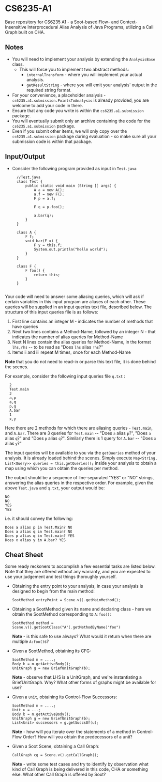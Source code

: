 # CS6235-A1
Base repository for CS6235 A1 - a Soot-based Flow- and Context-Insensitive Interprocedural Alias Analysis of Java Programs, utilizing a Call Graph built on CHA.

## Notes
* You will need to implement your analysis by extending the `AnalysisBase` class.
  * This will force you to implement two abstract methods:
    * `internalTransform` - where you will implement your actual analysis.
    * `getResultString` - where you will emit your analysis' output in the required string format.
* For your convenience, a placeholder analysis - `cs6235.a1.submission.PointsToAnalysis` is already provided, you are welcome to add your code in there.
* Ensure that any code you write is within the `cs6235.a1.submission` package.
* You will eventually submit only an archive containing the code for the `cs6235.a1.submission` package.
* Even if you submit other items, we will only copy over the `cs6235.a1.submission` package during evaluation - so make sure all your submission code is within that package.

## Input/Output
* Consider the following program provided as input in `Test.java`
  ```
	//Test.java
	class Test {
		public static void main (String [] args) {
			A a = new A();
			a.f = new F();
			F p = a.f;
			
			F q = p.foo();
   
			a.bar(q);
		}
	}
	  
	class A {
		F f;
		void bar(F x) {
			F y = this.f;
			System.out.println("hello world");
		}
	}
	
	class F {
		F foo() {
			return this;
		}
	}
	
  ```

 Your code will need to answer some aliasing queries, which will ask if certain variables in this input program are aliases of each other. These queries will be supplied in an input queries text file, described below. The structure of this input queries file is as follows:
  1. First line contains an integer M - indicates the number of methods that have queries
  2. Next two lines contains a Method-Name, followed by an integer N - that indicates the number of alias queries for Method-Name
  3. Next N lines contain the alias queries for Method-Name, in the format `lhs,rhs` -- to be read as "Does `lhs` alias `rhs`?"
  4. Items ii and iii repeat M times, once for each Method-Name
  
  **Note** that you do not need to read-in or parse this text file, it is done behind the scenes.
  
   For example, consider the following input queries file `q.txt` :
```
  2
  Test.main
  3
  a,p
  a,q
  p,q
  A.bar
  1
  x,y
```
     
Here there are 2 methods for which there are aliasing queries - `Test.main`, and `A.bar`. There are 3 queries for `Test.main` -- "Does `a` alias `p`?", "Does `a` alias `q`?" and "Does `p` alias `q`?". Similarly there is 1 query for `A.bar` -- "Does `x` alias `y`?"
     
     
The input queries will be available to you via the `getQueries` method of your analysis. It is already loaded behind the scenes. Simply execute `Map<String, List<Query>> queries = this.getQueries();` inside your analysis to obtain a map using which you can obtain the queries per method.

The output should be a sequence of line-separated "YES" or "NO" strings, answering the alias queries in the respective order. For example, given the above `Test.java` and `q.txt`, your output would be:
```
NO
NO
YES
YES
```
i.e. it should convey the following:
```
Does a alias p in Test.Main? NO
Does a alias q in Test.main? NO
Does p alias q in Test.main? YES
Does x alias y in A.bar? YES
```

## Cheat Sheet
Some ready reckoners to accomplish a few essential tasks are listed below. Note that they are offered without any warranty, and you are expected to use your judgement and test things thoroughly yourself.
* Obtaining the entry point to your analysis, in case your analysis is designed to begin from the main method:
 
  `SootMethod entryPoint = Scene.v().getMainMethod();`
  
* Obtaining a SootMethod given its name and declaring class - here we obtain the SootMethod corresponding to `A:foo()`:

   `SootMethod method = Scene.v().getSootClass("A").getMethodByName("foo")`
   
   **Note** - is this safe to use always? What would it return when there are multiple `A:foo()`s?
   
   
* Given a SootMethod, obtaining its CFG:

   ```
  SootMethod m = ....;
  Body b = m.getActiveBody();
  UnitGraph g = new BriefUnitGraph(b);
    ```
  **Note** - observe that LHS is a UnitGraph, and we're instantiating a BriefUnitGraph. Why? What other forms of graphs might be available for use? 
  
* Given a `Unit`, obtaining its Control-Flow Successors:

  ```
  SootMethod m = ....;
  Unit u = ...;
  Body b = m.getActiveBody();
  UnitGraph g = new BriefUnitGraph(b);
  List<Unit> successors = g.getSuccsOf(u);
  ```

  **Note** - how will you iterate over the statements of a method in Control-Flow Order? How will you obtain the predecessors of a unit?

* Given a Soot Scene, obtaining a Call Graph:
 
   ```
   CallGraph cg = Scene.v().getCallGraph(); 
   ```
   
   **Note** - write some test cases and try to identify by observation what kind of Call Graph is being delivered in this code, CHA or something else. What other Call Graph is offered by Soot?
